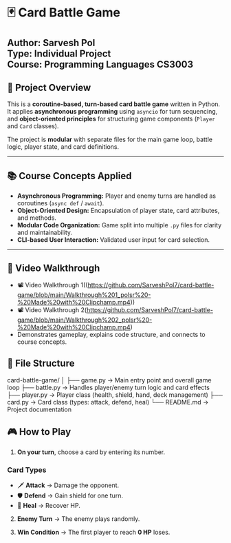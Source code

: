 # 🃏 Card Battle Game

**Author:** Sarvesh Pol  
**Type:** Individual Project   
**Course:** Programming Languages CS3003
---

## 🎯 Project Overview
This is a **coroutine-based, turn-based card battle game** written in Python.  
It applies **asynchronous programming** using `asyncio` for turn sequencing, and **object-oriented principles** for structuring game components (`Player` and `Card` classes).  

The project is **modular** with separate files for the main game loop, battle logic, player state, and card definitions.

---

## 📚 Course Concepts Applied
- **Asynchronous Programming:** Player and enemy turns are handled as coroutines (`async def` / `await`).
- **Object-Oriented Design:** Encapsulation of player state, card attributes, and methods.
- **Modular Code Organization:** Game split into multiple `.py` files for clarity and maintainability.
- **CLI-based User Interaction:** Validated user input for card selection.

---

## 🎥 Video Walkthrough

- 📽 Video Walkthrough 1((https://github.com/SarveshPol7/card-battle-game/blob/main/Walkthrough%201_polsr%20-%20Made%20with%20Clipchamp.mp4)) 
- 📽 Video Walkthrough 2(https://github.com/SarveshPol7/card-battle-game/blob/main/Walkthrough%202_polsr%20-%20Made%20with%20Clipchamp.mp4)
-  Demonstrates gameplay, explains code structure, and connects to course concepts.


## 🧱 File Structure
card-battle-game/
│
├── game.py       → Main entry point and overall game loop
├── battle.py     → Handles player/enemy turn logic and card effects
├── player.py     → Player class (health, shield, hand, deck management)
├── card.py       → Card class (types: attack, defend, heal)
└── README.md     → Project documentation


## 🎮 How to Play

1. **On your turn**, choose a card by entering its number.

### Card Types
- 🗡 **Attack** → Damage the opponent.
- 🛡 **Defend** → Gain shield for one turn.
- 💊 **Heal** → Recover HP.

2. **Enemy Turn** → The enemy plays randomly.

3. **Win Condition** → The first player to reach **0 HP** loses.










